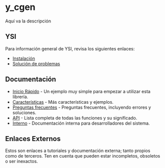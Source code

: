 # y_cgen

Aquí va la descripción

## YSI

Para información general de YSI, revisa los siguientes enlaces:

* [Instalación](../instalacion.md)
* [Solución de problemas](../solucion-problemas.md)

## Documentación

* [Inicio Rápido](y_cgen/inicio-rapido.md) - Un ejemplo muy simple para empezar a utilizar esta librería.
* [Características](y_cgen/caracteristicas.md) - Más características y ejemplos.
* [Preguntas frecuentes](y_cgen/preguntas-frecuentes.md) - Preguntas frecuentes, incluyendo errores y soluciones.
* [API](y_cgen/api.md) - Lista completa de todas las funciones y su significado.
* [Interno](y_cgen/interno.md) - Documentación interna para desarrolladores del sistema.

## Enlaces Externos

Estos son enlaces a tutoriales y documentación externa; tanto propios como de terceros. Ten en cuenta que pueden estar incompletos, obsoletos o ser inexactos.
